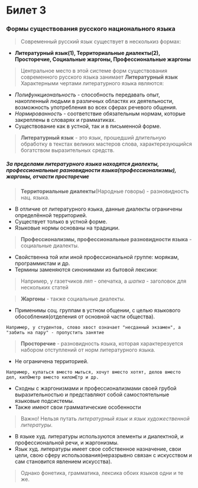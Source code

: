 # Билет 3

### Формы существования русского национального языка

> Современный русский язык существует в несколькиз формах:
- **Литературный язык(1), Территориальные диалекты(2), Просторечие, Социальные жаргоны, Профессиональные жаргоны**

> Центральное место в этой системе форм существования современного русского языка занимает **Литературный язык**
> Характерными чертами литературного языка являются:

- *Полифункциональность* - способность передавать опыт, накопленный людьми в различных областях их деятельности, возможность употребления во всех сферах речевого общения.
- *Нормированность* - соответствие обязательным нормам, которые закреплены в словарях и грамматиках.
- Существование как в устной, так и в письменной форме.

> **Литературный язык** - это язык, прошедший длительную обработку в текстах великих мастеров слова, характерезующийся богатством выразительных средств.

##### За пределами литературного языка находятся диалекты, профессиональные разновидности языка(профессионализмы), жаргоны, отчасти просторечие

> **Территориальные диалекты**(Народные говоры) - разновидность нац. языка.
- В отличие от литературного языка, данные диалекты ограничены определённой территорией.
- Существует только в устной форме.
- Языковые нормы основаны на традиции.

> **Профессионализмы, профессиональные разновидности языка** - социальные диалекты.
- Свойственна той или иной профессиональной группе: морякам, программистам и др.
- Термины заменяются синонимами из бытовой лексики:
> Например, у газетчиков *ляп* - опечатка, а *шапка* - заголовок для нескольких статей

>**Жаргоны** - также социальные диалекты.
- Применимы соц. группам в устном общении, с целью языкового обособления(отделения от основной части общества).

``` 
Например, у студентов, слово хвост означает "несданный экзамен", а "забить на пару" - пропустить занятие
``` 

> **Просторечие** - разновидность языка, которая характерезуется набором отступлений от норм литературного языка.
- Не ограничена территорией.
```
Например, купаться вместо мыться, хочут вместо хотят, делов вместо дел, килОметр вместо киломЕтр и др.
```
- Сходны с жаргонизмами и профессионализмами своей грубой выразительностью и представляют собой самостоятельные языковые подсистемы.
- Также имеют свои грамматические особенности

> Важно! Нельзя путать *литературный язык* и *язык художественной литературы*.
- В языке худ. литературы используются элементы и диалектной, и профессиональной речи, и жаргонизмы.
- Язык худ. литературы имеет свое собственное назначение, свои цели, свою сферу использования(неразрывно связан с искусством и сам становится явлением искусства).
> Однако фонетика, грамматика, лексика обоих языков одни и те же.